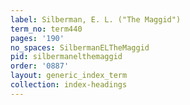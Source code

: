 ```yaml
---
label: Silberman, E. L. ("The Maggid")
term_no: term440
pages: '190'
no_spaces: SilbermanELTheMaggid
pid: silbermanelthemaggid
order: '0887'
layout: generic_index_term
collection: index-headings
---
```

